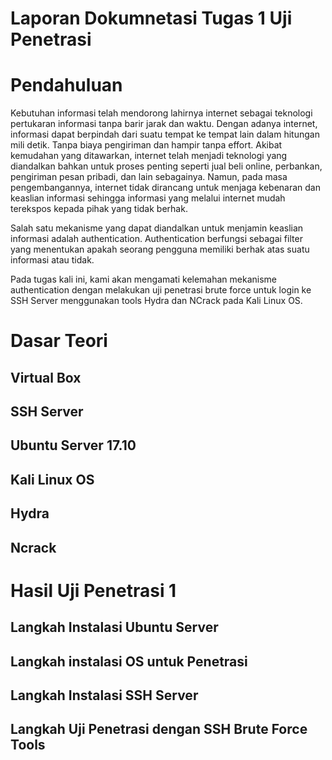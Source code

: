 Laporan Dokumnetasi Tugas 1 Uji Penetrasi
========================

# Pendahuluan

Kebutuhan informasi telah mendorong lahirnya internet sebagai teknologi pertukaran informasi tanpa barir jarak dan waktu.
Dengan adanya internet, informasi dapat berpindah dari suatu tempat ke tempat lain dalam hitungan mili detik. Tanpa biaya pengiriman dan hampir tanpa effort. Akibat kemudahan yang ditawarkan, internet telah menjadi teknologi yang diandalkan bahkan untuk proses penting seperti jual beli online, perbankan, pengiriman pesan pribadi, dan lain sebagainya. Namun, pada masa pengembangannya, internet tidak dirancang untuk menjaga kebenaran dan keaslian informasi sehingga informasi yang melalui internet mudah terekspos kepada pihak yang tidak berhak.

Salah satu mekanisme yang dapat diandalkan untuk menjamin keaslian informasi adalah authentication. Authentication berfungsi sebagai filter yang menentukan apakah seorang pengguna memiliki berhak atas suatu informasi atau tidak.

Pada tugas kali ini, kami akan mengamati kelemahan mekanisme authentication dengan melakukan uji penetrasi brute force untuk login ke SSH Server menggunakan tools Hydra dan NCrack pada Kali Linux OS. 

# Dasar Teori

## Virtual Box

## SSH Server

## Ubuntu Server 17.10 

## Kali Linux OS

## Hydra

## Ncrack

# Hasil Uji Penetrasi 1

## Langkah Instalasi Ubuntu Server

## Langkah instalasi OS untuk Penetrasi

## Langkah Instalasi SSH Server

## Langkah Uji Penetrasi dengan SSH Brute Force Tools